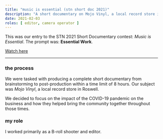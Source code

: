 ```yaml
---
title: "music is essential (stn short doc 2021)"
description: "A short documentary on Mojo Vinyl, a local record store in Roswell."
date: 2021-02-03
roles: [ editor, camera operator ]
---
```

This was our entry to the STN 2021 Short Documentary contest: *Music is Essential*. The prompt was: **Essential Work**.

[Watch here](https://youtu.be/2RrM6PfDyrw)

<hr>

### the process

We were tasked with producing a complete short documentary from brainstorming to post-production within a time limit of 8 hours. Our subject was *Mojo Vinyl*, a local record store in Roswell.

We decided to focus on the impact of the COVID-19 pandemic on the business and how they helped bring the community together throughout those times.

### my role

I worked primarily as a B-roll shooter and editor.
